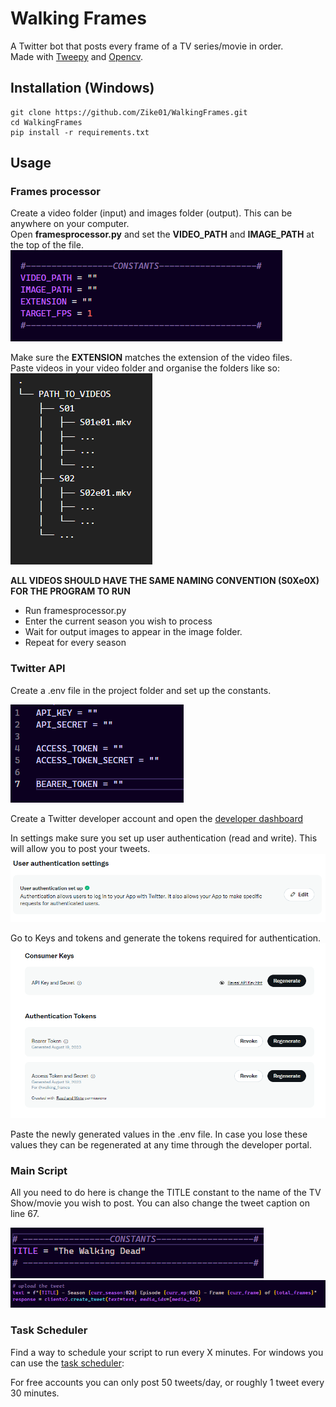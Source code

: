 # Walking Frames

A Twitter bot that posts every frame of a TV series/movie in order.  
Made with [Tweepy](https://docs.tweepy.org/en/stable/) and [Opencv](https://docs.opencv.org/4.x/d6/d00/tutorial_py_root.html).
## Installation (Windows)
```
git clone https://github.com/Zike01/WalkingFrames.git
cd WalkingFrames
pip install -r requirements.txt
```

## Usage

### Frames processor
Create a video folder (input) and images folder (output). This can be anywhere on your computer.  
Open **framesprocessor.py** and set the **VIDEO_PATH** and **IMAGE_PATH** at the top of the file.
![constants](demos/constants.png)

Make sure the **EXTENSION** matches the extension of the video files.    
Paste videos in your video folder and organise the folders like so:\
![file structure](demos/file-structure.png)

**ALL VIDEOS SHOULD HAVE THE SAME NAMING CONVENTION (S0Xe0X) FOR THE PROGRAM TO RUN**

- Run framesprocessor.py
- Enter the current season you wish to process
- Wait for output images to appear in the image folder.
- Repeat for every season

### Twitter API
Create a .env file in the project folder and set up the constants.

![tokens](demos/TOKENS.png)

Create a Twitter developer account and open the [developer dashboard](https://developer.twitter.com/en/portal/dashboard)

In settings make sure you set up user authentication (read and write). This will allow you to post your tweets.
![user auth](demos/user_auth.png)

Go to Keys and tokens and generate the tokens required for authentication.
![tokens](demos/consumer_keys.png)

Paste the newly generated values in the .env file. In case you lose these values they can be regenerated at any time through the developer portal.

### Main Script
All you need to do here is change the TITLE constant to the name of the TV Show/movie you wish to post. You can also change the tweet caption on line 67.

![title](demos/title.png)
![text](demos/text.png)

### Task Scheduler
Find a way to schedule your script to run every X minutes. For windows you can use the [task scheduler](https://www.youtube.com/watch?v=4n2fC97MNac):

For free accounts you can only post 50 tweets/day, or roughly 1 tweet every 30 minutes.
